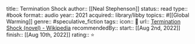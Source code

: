 title::  Termination Shock
author:: [[Neal Stephenson]] 
status::  read
type:: #book
format:: audio
year:: 2021
acquired:: library/libby
topics:: #[[Global Warming]] 
genre:: #speculative_fiction 
tags::
icon:: 📖
url:: [Termination Shock (novel) - Wikipedia](https://en.wikipedia.org/wiki/Termination_Shock_(novel))
recommendedBy::
start:: [[Aug 2nd, 2022]] 
finish:: [[Aug 10th, 2022]] 
rating:: ⭐️
